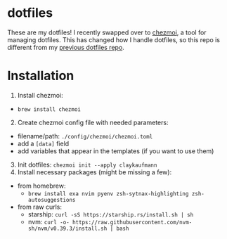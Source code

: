 # dotfiles
These are my dotfiles! I recently swapped over to [chezmoi](https://www.chezmoi.io/), a tool for managing dotfiles. This has changed how I handle dotfiles, so this repo is different from my [previous dotfiles repo](https://github.com/claykaufmann/dotfiles-pre-chezmoi).

# Installation
1. Install chezmoi:
  - `brew install chezmoi`
2. Create chezmoi config file with needed parameters:
  - filename/path: `./config/chezmoi/chezmoi.toml`
  - add a `[data]` field
  - add variables that appear in the templates (if you want to use them)
3. Init dotfiles: `chezmoi init --apply claykaufmann`
4. Install necessary packages (might be missing a few):
  - from homebrew:
    - `brew install exa nvim pyenv zsh-sytnax-highlighting zsh-autosuggestions`
  - from raw curls:
    - starship: `curl -sS https://starship.rs/install.sh | sh`
    - nvm: `curl -o- https://raw.githubusercontent.com/nvm-sh/nvm/v0.39.3/install.sh | bash`
